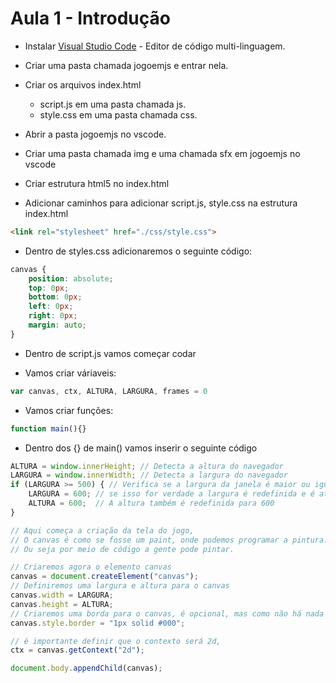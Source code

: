 # Aula 1 - Introdução #

- Instalar [Visual Studio Code](https://code.visualstudio.com/) - Editor de código multi-linguagem.

- Criar uma pasta chamada jogoemjs e entrar nela.

- Criar os arquivos index.html
    - script.js em uma pasta chamada js.
    - style.css em uma pasta chamada css.

- Abrir a pasta jogoemjs no vscode.

- Criar uma pasta chamada img e uma chamada sfx em jogoemjs no vscode

- Criar estrutura html5 no index.html

- Adicionar caminhos para adicionar script.js, style.css na estrutura index.html

```html
<link rel="stylesheet" href="./css/style.css">
```

- Dentro de styles.css adicionaremos o seguinte código:

```css
canvas { 
    position: absolute;
    top: 0px;
    bottom: 0px;
    left: 0px;
    right: 0px;
    margin: auto;
}
```

- Dentro de script.js vamos começar codar

- Vamos criar váriaveis:

```js
var canvas, ctx, ALTURA, LARGURA, frames = 0
```

- Vamos criar funções:

```js
function main(){}
```

- Dentro dos {} de main() vamos inserir o seguinte código

```js
ALTURA = window.innerHeight; // Detecta a altura do navegador
LARGURA = window.innerWidth; // Detecta a largura do navegador
if (LARGURA >= 500) { // Verifica se a largura da janela é maior ou igual a 500
	LARGURA = 600; // se isso for verdade a largura é redefinida e é atríbuido o valor de 600
	ALTURA = 600;  // A altura também é redefinida para 600
}

// Aqui começa a criação da tela do jogo, 
// O canvas é como se fosse um paint, onde podemos programar a pintura.
// Ou seja por meio de código a gente pode pintar.

// Criaremos agora o elemento canvas
canvas = document.createElement("canvas");
// Definiremos uma largura e altura para o canvas
canvas.width = LARGURA;
canvas.height = ALTURA;
// Criaremos uma borda para o canvas, é opcional, mas como não há nada desenhado 
canvas.style.border = "1px solid #000";

// é importante definir que o contexto será 2d,   
ctx = canvas.getContext("2d");

document.body.appendChild(canvas);

```
